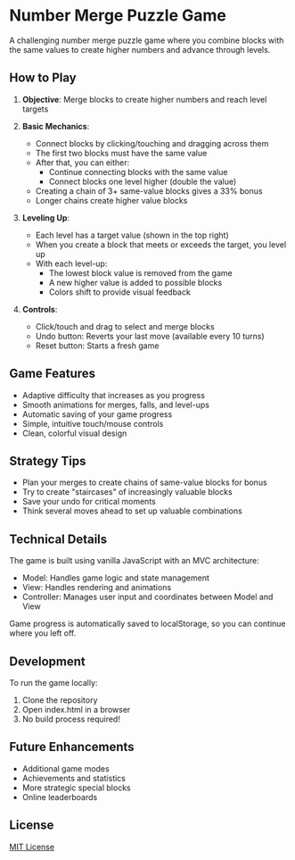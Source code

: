 # Number Merge Puzzle Game

A challenging number merge puzzle game where you combine blocks with the same values to create higher numbers and advance through levels.

## How to Play

1. **Objective**: Merge blocks to create higher numbers and reach level targets
2. **Basic Mechanics**:
   - Connect blocks by clicking/touching and dragging across them
   - The first two blocks must have the same value
   - After that, you can either:
     - Continue connecting blocks with the same value
     - Connect blocks one level higher (double the value)
   - Creating a chain of 3+ same-value blocks gives a 33% bonus
   - Longer chains create higher value blocks

3. **Leveling Up**:
   - Each level has a target value (shown in the top right)
   - When you create a block that meets or exceeds the target, you level up
   - With each level-up:
     - The lowest block value is removed from the game
     - A new higher value is added to possible blocks
     - Colors shift to provide visual feedback

4. **Controls**:
   - Click/touch and drag to select and merge blocks
   - Undo button: Reverts your last move (available every 10 turns)
   - Reset button: Starts a fresh game

## Game Features

- Adaptive difficulty that increases as you progress
- Smooth animations for merges, falls, and level-ups
- Automatic saving of your game progress
- Simple, intuitive touch/mouse controls
- Clean, colorful visual design

## Strategy Tips

- Plan your merges to create chains of same-value blocks for bonus
- Try to create "staircases" of increasingly valuable blocks
- Save your undo for critical moments
- Think several moves ahead to set up valuable combinations

## Technical Details

The game is built using vanilla JavaScript with an MVC architecture:
- Model: Handles game logic and state management
- View: Handles rendering and animations
- Controller: Manages user input and coordinates between Model and View

Game progress is automatically saved to localStorage, so you can continue where you left off.

## Development

To run the game locally:

1. Clone the repository
2. Open index.html in a browser
3. No build process required!

## Future Enhancements

- Additional game modes
- Achievements and statistics
- More strategic special blocks
- Online leaderboards

## License

[MIT License](LICENSE)
